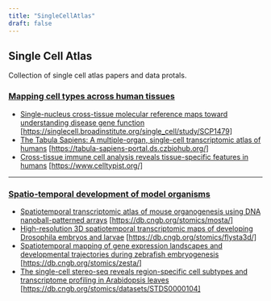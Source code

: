 ```yaml
---
title: "SingleCellAtlas"
draft: false
---
```


## Single Cell Atlas

Collection of single cell atlas papers and data protals.

### [Mapping cell types across human tissues](https://www.science.org/doi/10.1126/science.abq2116)

- [Single-nucleus cross-tissue molecular reference maps toward understanding disease gene function](https://www.science.org/doi/10.1126/science.abl4290) [https://singlecell.broadinstitute.org/single_cell/study/SCP1479]
- [The Tabula Sapiens: A multiple-organ, single-cell transcriptomic atlas of humans](https://www.science.org/doi/10.1126/science.abl4896) [https://tabula-sapiens-portal.ds.czbiohub.org/]
- [Cross-tissue immune cell analysis reveals tissue-specific features in humans](https://www.science.org/doi/10.1126/science.abl5197) [https://www.celltypist.org/]

***

### [Spatio-temporal development of model organisms](https://www.cell.com/consortium/spatiotemporal-omics)

- [Spatiotemporal transcriptomic atlas of mouse organogenesis using DNA nanoball-patterned arrays](https://www.cell.com/cell/fulltext/S0092-8674(22)00399-3) [https://db.cngb.org/stomics/mosta/]
- [High-resolution 3D spatiotemporal transcriptomic maps of developing Drosophila embryos and larvae](https://www.cell.com/developmental-cell/fulltext/S1534-5807(22)00246-5) [https://db.cngb.org/stomics/flysta3d/]
- [Spatiotemporal mapping of gene expression landscapes and developmental trajectories during zebrafish embryogenesis](https://www.cell.com/developmental-cell/fulltext/S1534-5807(22)00249-0) [https://db.cngb.org/stomics/zesta/]
- [The single-cell stereo-seq reveals region-specific cell subtypes and transcriptome profiling in Arabidopsis leaves](https://www.cell.com/developmental-cell/fulltext/S1534-5807(22)00251-9) [https://db.cngb.org/stomics/datasets/STDS0000104]

